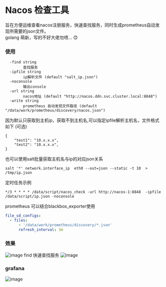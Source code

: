 # Nacos 检查工具

旨在方便运维查看nacos注册服务，快速查找服务，同时生成prometheus自动发现所需要的json文件。   
golang 萌新，写的不好大佬勿喷... 😊

### 使用

```shell
  -find string
        查找服务
  -ipfile string
        ip解析文件 (default "salt_ip.json")
  -noconsole
        输出console
  -url string
        nacos地址 (default "http://nacos.ddn.svc.cluster.local:8848")
  -write string
        prometheus 自动发现文件路径 (default "/data/work/prometheus/discovery/nacos.json")
```

因为默认只获取到主机ip，获取不到主机名,可以指定ipfile解析主机名，文件格式如下 (可选)

```shell
{
    "test1": "10.x.x.x",
    "test2": "10.x.x.x",
}
```
也可以使用salt批量获取主机名与ip的对应json关系
```shell
salt '*' network.interface_ip  eth0 --out=json --static -t 10  > /tmp/ip.json
```

定时任务示例

```shell
*/3 * * * * /data/script/nacos_check -url http://nacos-1:8848  -ipfile /data/script/ip.json -noconsole
```

prometheus 可以结合blackbox_exporter使用

```yml
file_sd_configs:
  - files:
      - '/data/work/prometheus/discovery/*.json'
      refresh_interval: 3m
```
### 效果
![image](https://user-images.githubusercontent.com/20376675/154187473-96ced8e9-2c04-46aa-85b7-f3e44100e68d.png)
find 快速查找服务
![image](https://user-images.githubusercontent.com/20376675/154187373-e180e679-0885-48cd-8b46-be3ad89fd53a.png)


### grafana
![image](https://user-images.githubusercontent.com/20376675/154186534-35eed3db-70d8-461a-9aa6-df8cdcd7aa6c.png)
